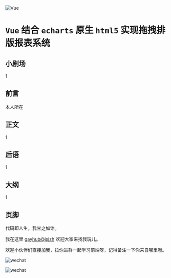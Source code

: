 ![Vue](https://user-gold-cdn.xitu.io/2018/5/23/16388a8621702f70?w=400&h=400&f=png&s=3451)

# `Vue` 结合 `echarts` 原生 `html5` 实现拖拽排版报表系统

## 小剧场

1

## 前言

本人所在

## 正文

1

## 后语

1

## 大纲

1

## 页脚

代码即人生，我甘之如饴。

我在这里 [gayhub@jsjzh](https://github.com/jsjzh/blog) 欢迎大家来找我玩儿。

欢迎小伙伴们直接加我，拉你进群一起学习前端呀，记得备注一下你来自哪里哦。

![wechat](https://i.loli.net/2019/03/11/5c867208cc9c0.jpg)

![wechat](https://i.loli.net/2019/03/11/5c86720fbab10.jpg)
